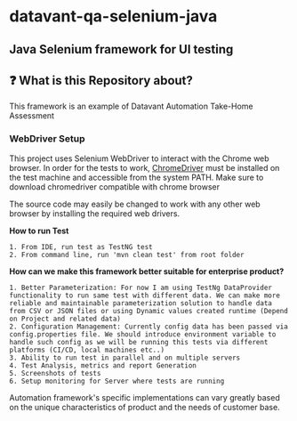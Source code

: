 # datavant-qa-selenium-java
## Java Selenium framework for UI testing

## ❓ What is this Repository about?
This framework is an example of Datavant Automation Take-Home Assessment

### WebDriver Setup
This project uses Selenium WebDriver to interact with the Chrome web browser.
In order for the tests to work, [ChromeDriver](https://sites.google.com/a/chromium.org/chromedriver/)
must be installed on the test machine and accessible from the system PATH.
Make sure to download chromedriver compatible with chrome browser

The source code may easily be changed to work with any other web browser by installing the required web drivers.

**How to run Test**

    1. From IDE, run test as TestNG test
    2. From command line, run 'mvn clean test' from root folder

**How can we make this framework better suitable for enterprise product?**

    1. Better Parameterization: For now I am using TestNg DataProvider functionality to run same test with different data. We can make more reliable and maintainable parameterization solution to handle data from CSV or JSON files or using Dynamic values created runtime (Depend on Project and related data)
    2. Configuration Management: Currently config data has been passed via config.properties file. We should introduce environment variable to handle such config as we will be running this tests via different platforms (CI/CD, local machines etc..)
    3. Ability to run test in parallel and on multiple servers
    4. Test Analysis, metrics and report Generation
    5. Screenshots of tests
    6. Setup monitoring for Server where tests are running

Automation framework's specific implementations can vary greatly based on the unique characteristics of product and the needs of customer base.
